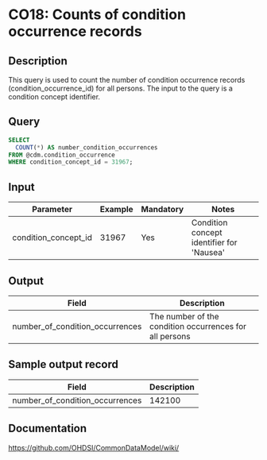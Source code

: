 <!---
Group:condition occurrence
Name:CO18 Counts of condition occurrence records 
Author:Patrick Ryan
CDM Version: 5.0
-->

# CO18: Counts of condition occurrence records 

## Description
This query is used to count the number of condition occurrence records (condition_occurrence_id) for all persons. The input to the query is a condition concept identifier.
## Query
```sql
SELECT
  COUNT(*) AS number_condition_occurrences
FROM @cdm.condition_occurrence
WHERE condition_concept_id = 31967;
```

## Input

|  Parameter |  Example |  Mandatory | Notes|
| --- | --- | --- | --- |
| condition_concept_id | 31967 | Yes | Condition concept identifier for 'Nausea' | 

## Output

|  Field |  Description |
| --- | --- |
| number_of_condition_occurrences | The number of the condition occurrences for all persons | 

## Sample output record

|  Field |  Description |
| --- | --- |
| number_of_condition_occurrences | 142100 | 


## Documentation
https://github.com/OHDSI/CommonDataModel/wiki/
